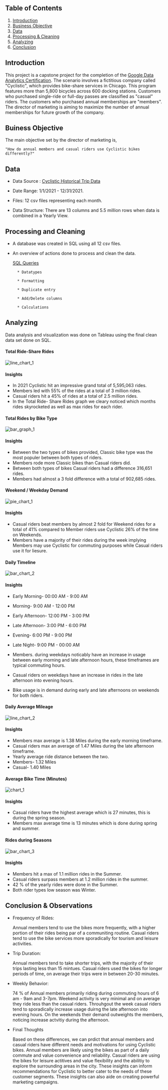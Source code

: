 ## Table of Contents

1. [Introduction](README.md#introduction)
2. [Business Objective](README.md#businessobjective)
3. [Data](README.md#Data)
4. [Processing & Cleaning](README.md#processing-and-cleaning)
5. [Analyzing](README.md#analyzing)
6. [Conclusion](README.md#conclusion)


## Introduction 

  This project is a capstone project for the completion of the [Google Data Analytics Certification](https://www.coursera.org/account/accomplishments/professional-cert/AHR8TAZNRZGJ). The scenario involves a fictitious company called "Cyclistic", which provides bike-share services in Chicago. This program features more than 5,800 bicycles across 600 docking stations. Customers who purchased single-ride or full-day passes are classified as "casual" riders. The customers who purchased annual memberships are "members". The director of marketing is aiming to maximize the number of annual memberships for future growth of the company. 
  
## Buiness Objective 

  The main objective set by the director of marketing is, 
  
    "How do annual members and casual riders use Cyclistic bikes differently?"

## Data

* Data Source : [Cyclistic Historical Trip Data](https://divvy-tripdata.s3.amazonaws.com/index.html)

* Date Range: 1/1/2021 - 12/31/2021. 

* Files: 12 csv files representing each month.

* Data Structure: There are 13 columns and 5.5 million rows when data is combined in a Yearly View. 


## Processing and Cleaning

* A database was created in SQL using all 12 csv files.
* An overview of actions done to process and clean the data. 

     [SQL Queries](https://github.com/Louismarriola/Data-Portfolio/commit/83c04905d90ebc79a944abaadeef0d0c53b7c1a3)
       
        * Datatypes

        * Formatting        
  
        * Duplicate entry 
        
        * Add/Delete columns 
        
        * Calculations

## Analyzing
 
 Data analysis and visualization was done on Tableau using the final clean data set done on SQL. 
  
 #### **Total Ride-Share Rides**
  
  ![line_chart_1](https://github.com/Louismarriola/Data-Portfolio/blob/6e6b9e20e91ffb941ad61f573e5bdf8e24319d04/Cyclistic%20Viz/Total%20Count.png) 
 
  #### **Insights** 
 * In 2021 Cyclistic hit an impressive grand total of 5,595,063 rides. 
 * Members led with 55% of the rides at a total of 3 million rides. 
 * Casual riders hit a 45% of rides at a total of 2.5 million rides.
 * In the Total Ride- Share Rides graph we cleary noticed which months rides skyrocketed as well as max rides for each rider.
 
 
 #### **Total Rides by Bike Type**
  
  ![bar_graph_1](https://github.com/Louismarriola/Data-Portfolio/blob/6e6b9e20e91ffb941ad61f573e5bdf8e24319d04/Cyclistic%20Viz/Bike%20Type.png) 
  
  #### **Insights** 
  * Between the two types of bikes provided, Classic bike type was the most populer between both types of riders. 
  * Members rode more Classic bikes than Casual riders did.
  * Between both types of bikes Casual riders had a difference 316,651 rides. 
  * Members had almost a 3 fold difference with a total of 902,685 rides.

 #### **Weekend / Weekday Demand**

![pie_chart_1](https://github.com/Louismarriola/Data-Portfolio/blob/6e6b9e20e91ffb941ad61f573e5bdf8e24319d04/Cyclistic%20Viz/Weekday%3Aend.png) 

#### **Insights** 
* Casual riders beat members by almost 2 fold for Weekend rides for a total of 41% compared to Member riders use Cyclistic 26% of the time on Weekends. 
* Members have a majority of their rides during the week implying Members may use Cyclistic for commuting purposes while Casual riders use it for liesure. 

#### **Daily Timeline**

![bar_chart_2](https://github.com/Louismarriola/Data-Portfolio/blob/6e6b9e20e91ffb941ad61f573e5bdf8e24319d04/Cyclistic%20Viz/Time%20of%20Day.png) 

#### **Insights**

* Early Morning-     00:00 AM - 9:00 AM                      
* Morning-            9:00 AM - 12:00 PM 
* Early Afternoon-   12:00 PM - 3:00 PM
* Late Afternoon-     3:00 PM - 6:00 PM 
* Evening-            6:00 PM - 9:00 PM
* Late Night-         9:00 PM - 00:00 AM 

* Members. during weekdays noticably have an increase in usage between early morning and late afternoon hours, these timeframes are typical commuting hours. 
* Casual riders on weekdays have an increase in rides in the late afternoon into evening hours. 
* Bike usage is in demand during early and late afternoons on weekends for both riders.


 #### **Daily Average Mileage**
  
![line_chart_2](https://github.com/Louismarriola/Data-Portfolio/blob/6e6b9e20e91ffb941ad61f573e5bdf8e24319d04/Cyclistic%20Viz/Avg%20Distance.png) 

#### **Insights**
* Members max average is 1.38 Miles during the early morning timeframe.
* Casual riders max an average of 1.47 Miles during the late afternoon timeframe.
* Yearly average ride distance between the two.
* Members- 1.32 Miles
* Casual- 1.40 Miles


 #### **Average Bike Time (Minutes)**

![chart_1](https://github.com/Louismarriola/Data-Portfolio/blob/6e6b9e20e91ffb941ad61f573e5bdf8e24319d04/Cyclistic%20Viz/Avg%20Minutes.png) 

#### **Insights**
* Casual riders have the highest average which is 27 minutes, this is during the spring season. 
* Members max average time is 13 minutes which is done during spring and summer. 


 #### **Rides during Seasons**

![bar_chart_3](https://github.com/Louismarriola/Data-Portfolio/blob/6e6b9e20e91ffb941ad61f573e5bdf8e24319d04/Cyclistic%20Viz/Seasons.png) 

#### **Insights**
* Members hit a max of 1.1 million rides in the Summer.
* Casual riders surpass members at 1.2 million rides in the summer.
* 42 % of the yearly rides were done in the Summer.
* Both rider types low season was Winter.

## Conclusion & Observations

* Frequency of Rides: 

    Annual members tend to use the bikes more frequently, with a higher portion of their rides being par of a communiting routine. Casual riders tend to use the bike services more sporadically for tourism and leisure activities. 

* Trip Duration:

    Annual members tend to take shorter trips, with the majority of their trips lasting less than 15 mintues. Casual riders used the bikes for longer periods of time, on average their trips were in between 20-30 minutes.
 
* Weekly Behavior:

    74 % of Annual members primarily riding during commuting hours of 6 am - 9am and 3-7pm. Weekend activity is very minimal and on average they ride less than the casual riders. Throuhgout the week casual riders tend to sporadically increase usage duirng the late afternoon into evening hours. On the weekends their demand outweights the members, noticing increase actvitiy during the afternoon.
    
* Final Thoughts

  Based on these differences, we can prdict that annual members and casual riders have different needs and motivations for using Cyclistic bikes. Annual members are likely using the bikes as part of a daily commute and value convenience and reliability. Casual riders are using the bikes for leisure actitives and value flexibility and the abilitiy to explore the surrounding areas in the city. These insights can inform recommendations for Cyclistic to better cater to the needs of these customer segments. These insights can also aide on creating powerful marketing campaigns.  

